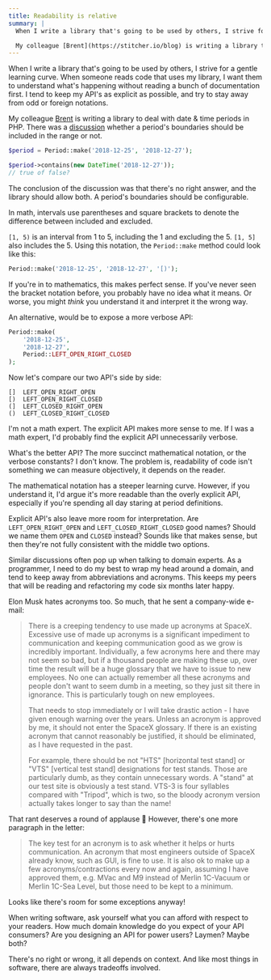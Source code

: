 ```yaml
---
title: Readability is relative
summary: |
  When I write a library that's going to be used by others, I strive for a gentle learning curve. When someone reads code that uses my library, I want them to understand what's happening without reading a bunch of documentation first. I tend to keep my API's as explicit as possible, and try to stay away from odd or foreign notations.

  My colleague [Brent](https://stitcher.io/blog) is writing a library to deal with date & time periods in PHP. There was a [discussion](https://github.com/spatie/period/issues/9) whether a period's boundaries should be included in the range or not.
---
```


When I write a library that's going to be used by others, I strive for a gentle learning curve. When someone reads code that uses my library, I want them to understand what's happening without reading a bunch of documentation first. I tend to keep my API's as explicit as possible, and try to stay away from odd or foreign notations.

My colleague [Brent](https://stitcher.io/blog) is writing a library to deal with date & time periods in PHP. There was a [discussion](https://github.com/spatie/period/issues/9) whether a period's boundaries should be included in the range or not.

```php
$period = Period::make('2018-12-25', '2018-12-27');

$period->contains(new DateTime('2018-12-27'));
// true of false?
```

The conclusion of the discussion was that there's no right answer, and the library should allow both. A period's boundaries should be configurable.

In math, intervals use parentheses and square brackets to denote the difference between included and excluded.

`[1, 5)` is an interval from 1 to 5, including the 1 and excluding the 5. `[1, 5]` also includes the 5. Using this notation, the `Period::make` method could look like this:

```php
Period::make('2018-12-25', '2018-12-27', '[)');
```

If you're in to mathematics, this makes perfect sense. If you've never seen the bracket notation before, you probably have no idea what it means. Or worse, you might _think_ you understand it and interpret it the wrong way.

An alternative, would be to expose a more verbose API:

```php
Period::make(
    '2018-12-25',
    '2018-12-27',
    Period::LEFT_OPEN_RIGHT_CLOSED
);
```

Now let's compare our two API's side by side:

```
[]  LEFT_OPEN_RIGHT_OPEN
[)  LEFT_OPEN_RIGHT_CLOSED
(]  LEFT_CLOSED_RIGHT_OPEN
()  LEFT_CLOSED_RIGHT_CLOSED
```

I'm not a math expert. The explicit API makes more sense to me. If I was a math expert, I'd probably find the explicit API unnecessarily verbose.

What's the better API? The more succinct mathematical notation, or the verbose constants? I don't know. The problem is, readability of code isn't something we can measure objectively, it depends on the reader.

The mathematical notation has a steeper learning curve. However, if you understand it, I'd argue it's more readable than the overly explicit API, especially if you're spending all day staring at period definitions.

Explicit API's also leave more room for interpretation. Are `LEFT_OPEN_RIGHT_OPEN` and `LEFT_CLOSED_RIGHT_CLOSED` good names? Should we name them `OPEN` and `CLOSED` instead? Sounds like that makes sense, but then they're not fully consistent with the middle two options.

Similar discussions often pop up when talking to domain experts. As a programmer, I need to do my best to wrap my head around a domain, and tend to keep away from abbreviations and acronyms. This keeps my peers that will be reading and refactoring my code six months later happy.

Elon Musk hates acronyms too. So much, that he sent a company-wide e-mail:

> There is a creeping tendency to use made up acronyms at SpaceX. Excessive use of made up acronyms is a significant impediment to communication and keeping communication good as we grow is incredibly important. Individually, a few acronyms here and there may not seem so bad, but if a thousand people are making these up, over time the result will be a huge glossary that we have to issue to new employees. No one can actually remember all these acronyms and people don't want to seem dumb in a meeting, so they just sit there in ignorance. This is particularly tough on new employees.
>
> That needs to stop immediately or I will take drastic action - I have given enough warning over the years. Unless an acronym is approved by me, it should not enter the SpaceX glossary. If there is an existing acronym that cannot reasonably be justified, it should be eliminated, as I have requested in the past.
>
> For example, there should be not "HTS" [horizontal test stand] or "VTS" [vertical test stand] designations for test stands. Those are particularly dumb, as they contain unnecessary words. A "stand" at our test site is obviously a test stand. VTS-3 is four syllables compared with "Tripod", which is two, so the bloody acronym version actually takes longer to say than the name!

That rant deserves a round of applause 👏 However, there's one more paragraph in the letter:

> The key test for an acronym is to ask whether it helps or hurts communication. An acronym that most engineers outside of SpaceX already know, such as GUI, is fine to use. It is also ok to make up a few acronyms/contractions every now and again, assuming I have approved them, e.g. MVac and M9 instead of Merlin 1C-Vacuum or Merlin 1C-Sea Level, but those need to be kept to a minimum.

Looks like there's room for some exceptions anyway!

When writing software, ask yourself what you can afford with respect to your readers. How much domain knowledge do you expect of your API consumers? Are you designing an API for power users? Laymen? Maybe both?

There's no right or wrong, it all depends on context. And like most things in software, there are always tradeoffs involved.

